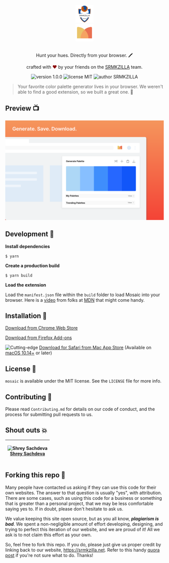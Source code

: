 <div align="center">
  <img alt="SRMKZILLA Logo" src="docs/assets/srmkzilla_logo.png" height="56" />
</div>
<div align="center">
  <img alt="Mosaic Logo" src="docs/assets/mosaic_icon.svg" height="56" />
</div>

<br>
<p align="center">
Hunt your hues. Directly from your browser. 🖍
</p>
<p align="center">
crafted with <span style="color: #8b0000;">&hearts;</span> by your friends on the <a href="https://srmkzilla.net">SRMKZILLA</a> team.
</p>
<p align="center">
    <img src="https://img.shields.io/badge/version-1.0.0-yellowgreen" alt="version 1.0.0"/>
    <img src="https://img.shields.io/badge/license-MIT-brightgreen" alt="license MIT"/>
    <img src="https://img.shields.io/badge/author-SRMKZILLA-orange" alt="author SRMKZILLA"/>
</p>

> Your favorite color palette generator lives in your browser. We weren't able to find a good extension, so we built a great one. 💃

## Preview 📺

<div align="center">
  <img alt="Screenshot" src="docs/assets/screenshot.png" />
</div>

## Development 🔧

**Install dependencies**

```
$ yarn
```

**Create a production build**

```
$ yarn build
```

**Load the extension**

Load the `manifest.json` file within the `build` folder to load Mosaic into your browser. Here is a [video](https://www.youtube.com/watch?v=cer9EUKegG4) from folks at [MDN](https://developer.mozilla.org/en-US/) that might come handy.

## Installation 🔨

[Download from Chrome Web Store](http://kzilla.xyz/ZvSRu)

[Download from Firefox Add-ons](#)

<img src="https://img.shields.io/badge/-Cutting--edge-blue" alt="Cutting-edge"/> [Download for Safari from Mac App Store](#) (Available on [macOS 10.14+](https://www.apple.com/macos/big-sur-preview/) or later)

## License 📜

`mosaic` is available under the MIT license. See the `LICENSE` file for more info.

## Contributing 🤝

Please read `Contributing.md` for details on our code of conduct, and the process for submitting pull requests to us.

## Shout outs 💥

| <p align="center">![Shrey Sachdeva](https://github.com/sachdeva-shrey.png?size=128)<br>[Shrey Sachdeva](https://github.com/sachdeva-shrey)</p>
| ---------------------------------------------------------------------------------------------------------------------------------- |

## Forking this repo 🚨

Many people have contacted us asking if they can use this code for their own websites. The answer to that question is usually "yes", with attribution. There are some cases, such as using this code for a business or something that is greater than a personal project, that we may be less comfortable saying yes to. If in doubt, please don't hesitate to ask us.

We value keeping this site open source, but as you all know, _**plagiarism is bad**_. We spent a non-negligible amount of effort developing, designing, and trying to perfect this iteration of our website, and we are proud of it! All we ask is to not claim this effort as your own.

So, feel free to fork this repo. If you do, please just give us proper credit by linking back to our website, https://srmkzilla.net. Refer to this handy [quora post](https://www.quora.com/Is-it-bad-to-copy-other-peoples-code) if you're not sure what to do. Thanks!
